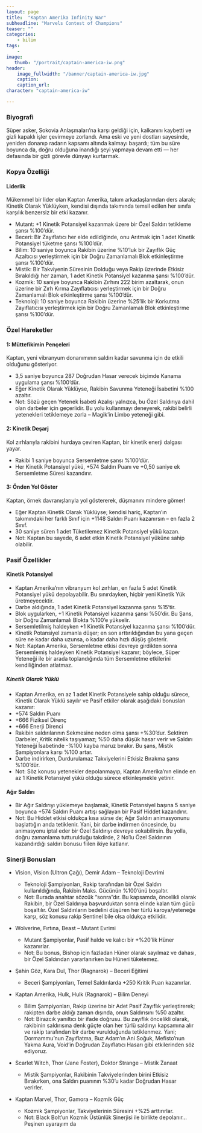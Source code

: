 ```yaml
---
layout: page
title:  "Kaptan Amerika Infinity War"
subheadline: "Marvels Contest of Champions"
teaser: ""
categories:
    - bilim
tags:
    -
image:
   thumb: "/portrait/captain-america-iw.png"
header:
    image_fullwidth: "/banner/captain-america-iw.jpg"
    caption: 
    caption_url: 
character: "captain-america-iw"

---
```


### **Biyografi**

Süper asker, Sokovia Anlaşmaları’na karşı geldiği için, kalkanını kaybetti ve gizli kapaklı işler çevirmeye zorlandı. Ama eski ve yeni dostları sayesinde, yeniden donanıp radarın kapsamı altında kalmayı başardı; tüm bu süre boyunca da, doğru olduğuna inandığı şeyi yapmaya devam etti — her defasında bir gizli görevle dünyayı kurtarmak.

### **Kopya Özelliği**

#### Liderlik
Mükemmel bir lider olan Kaptan Amerika, takım arkadaşlarından ders alarak; Kinetik Olarak Yüklüyken, kendisi dışında takımında temsil edilen her sınıfa karşılık benzersiz bir etki kazanır.

* Mutant: +1 Kinetik Potansiyel kazanmak üzere bir Özel Saldırı tetikleme şansı %100’dür.
* Beceri: Bir Zayıflatıcı her elde edildiğinde, onu Arıtmak için 1 adet Kinetik Potansiyel tüketme şansı %100’dür.
* Bilim: 10 saniye boyunca Rakibin üzerine %10’luk bir Zayıflık Güç Azaltıcısı yerleştirmek için bir Doğru Zamanlamalı Blok etkinleştirme şansı %100’dür.
* Mistik: Bir Takviyenin Süresinin Dolduğu veya Rakip üzerinde Etkisiz Bırakıldığı her zaman, 1 adet Kinetik Potansiyel kazanma şansı %100’dür.
* Kozmik: 10 saniye boyunca Rakibin Zırhını 222 birim azaltarak, onun üzerine bir Zırh Kırma Zayıflatıcısı yerleştirmek için bir Doğru Zamanlamalı Blok etkinleştirme şansı %100’dür.
* Teknoloji: 10 saniye boyunca Rakibin üzerine %25’lik bir Korkutma Zayıflatıcısı yerleştirmek için bir Doğru Zamanlamalı Blok etkinleştirme şansı %100’dür.

### **Özel Hareketler**
#### 1: Müttefikimin Pençeleri
Kaptan, yeni vibranyum donanımının saldırı kadar savunma için de etkili olduğunu gösteriyor.

* 3,5 saniye boyunca 287 Doğrudan Hasar verecek biçimde Kanama uygulama şansı %100’dür.
* Eğer Kinetik Olarak Yüklüyse, Rakibin Savunma Yeteneği İsabetini %100 azaltır.
* Not: Sözü geçen Yetenek İsabeti Azalışı yalnızca, bu Özel Saldırıya dahil olan darbeler için geçerlidir. Bu yolu kullanmayı deneyerek, rakibi belirli yetenekleri tetiklemeye zorla – Magik’in Limbo yeteneği gibi.

#### 2: Kinetik Deşarj
Kol zırhlarıyla rakibini hurdaya çeviren Kaptan, bir kinetik enerji dalgası yayar.

* Rakibi 1 saniye boyunca Sersemletme şansı %100’dür.
* Her Kinetik Potansiyel yükü, +574 Saldırı Puanı ve +0,50 saniye ek Sersemletme Süresi kazandırır.

#### 3: Önden Yol Göster
Kaptan, örnek davranışlarıyla yol göstererek, düşmanını mindere gömer!

* Eğer Kaptan Kinetik Olarak Yüklüyse; kendisi hariç, Kaptan’ın takımındaki her farklı Sınıf için +1148 Saldırı Puanı kazanırsın – en fazla 2 Sınıf.
* 30 saniye süren 1 adet Tüketilemez Kinetik Potansiyel yükü kazan.
* Not: Kaptan bu sayede, 6 adet etkin Kinetik Potansiyel yüküne sahip olabilir.

### **Pasif Özellikler**
#### Kinetik Potansiyel
* Kaptan Amerika’nın vibranyum kol zırhları, en fazla 5 adet Kinetik Potansiyel yükü depolayabilir. Bu sınırdayken, hiçbir yeni Kinetik Yük üretmeyecektir.
* Darbe aldığında, 1 adet Kinetik Potansiyel kazanma şansı %15’tir.
* Blok uygularken, +1 Kinetik Potansiyel kazanma şansı %50’dir. Bu Şans, bir Doğru Zamanlamalı Blokta %100’e yükselir.
* Sersemletilmiş haldeyken +1 Kinetik Potansiyel kazanma şansı %100’dür.
* Kinetik Potansiyel zamanla düşer; en son arttırıldığından bu yana geçen süre ne kadar daha uzunsa, o kadar daha hızlı düşüş gösterir.
* Not: Kaptan Amerika, Sersemletme etkisi devreye girdikten sonra Sersemlemiş haldeyken Kinetik Potansiyel kazanır; böylece, Süper Yeteneği ile bir arada toplandığında tüm Sersemletme etkilerini kendiliğinden atlatmaz.

##### Kinetik Olarak Yüklü
* Kaptan Amerika, en az 1 adet Kinetik Potansiyele sahip olduğu sürece, Kinetik Olarak Yüklü sayılır ve Pasif etkiler olarak aşağıdaki bonusları kazanır:
* +574 Saldırı Puanı
* +666 Fiziksel Direnç
* +666 Enerji Direnci
* Rakibin saldırılarının Sekmesine neden olma şansı +%30’dur. Sektiren Darbeler, Kritik nitelik taşıyamaz; %50 daha düşük hasar verir ve Saldırı Yeteneği İsabetinde -%100 kayba maruz bırakır. Bu şans, Mistik Şampiyonlara karşı %100 artar.
* Darbe indirirken, Durdurulamaz Takviyelerini Etkisiz Bırakma şansı %100’dür.
* Not: Söz konusu yetenekler depolanmayıp, Kaptan Amerika’nın elinde en az 1 Kinetik Potansiyel yükü olduğu sürece etkinleşmekle yetinir.

#### Ağır Saldırı
* Bir Ağır Saldırıyı yüklemeye başlamak, Kinetik Potansiyel başına 5 saniye boyunca +574 Saldırı Puanı artışı sağlayan bir Pasif Hiddet kazandırır.
* Not: Bu Hiddet etkisi oldukça kısa sürse de; Ağır Saldırı animasyonunu başlattığın anda tetiklenir. Yani, bir darbe indirmen öncesinde, bu animasyonu iptal eder bir Özel Saldırıyı devreye sokabilirsin. Bu yolla, doğru zamanlama tutturulduğu takdirde, 2 No’lu Özel Saldırının kazandırdığı saldırı bonusu fiilen ikiye katlanır.

### **Sinerji Bonusları**
* Vision, Vision (Ultron Çağı), Demir Adam – Teknoloji Devrimi
    * Teknoloji Şampiyonları, Rakip tarafından bir Özel Saldırı kullanıldığında, Rakibin Maks. Gücünün %100’ünü boşaltır.
    * Not: Burada anahtar sözcük “sonra”dır. Bu kapsamda, öncelikli olarak Rakibin, bir Özel Saldırıya başvurduktan sonra elinde kalan tüm gücü boşaltılır. Özel Saldırıların bedelini düşüren her türlü karoya/yeteneğe karşı, söz konusu rakip Sentinel bile olsa oldukça etkilidir.

* Wolverine, Fırtına, Beast – Mutant Evrimi
    * Mutant Şampiyonlar, Pasif halde ve kalıcı bir +%20’lik Hüner kazanırlar.
    * Not: Bu bonus, Bishop için fazladan Hüner olarak sayılmaz ve dahası, bir Özel Saldırıdan yararlanırken bu Hüneri tüketemez.

* Şahin Göz, Kara Dul, Thor (Ragnarok) – Beceri Eğitimi
    * Beceri Şampiyonları, Temel Saldırılarda +250 Kritik Puan kazanırlar.

* Kaptan Amerika, Hulk, Hulk (Ragnarok) – Bilim Deneyi
    * Bilim Şampiyonları, Rakip üzerine bir Adet Pasif Zayıflık yerleştirerek; rakipten darbe aldığı zaman dışında, onun Saldırısını %50 azaltır.
    * Not: Birazcık yanıltıcı bir ifade doğrusu. Bu zayıflık öncelikli olarak, rakibinin saldırısına denk güçte olan her türlü saldırıyı kapsamına alır ve rakip tarafından bir darbe vurulduğunda tetiklenmez. Yani; Dormammu’nun Zayıflatma, Buz Adam’ın Ani Soğuk, Mefisto’nun Yakma Aura, Void’in Doğrudan Zayıflatıcı Hasarı gibi etkilerinden söz ediyoruz.

* Scarlet Witch, Thor (Jane Foster), Doktor Strange – Mistik Zanaat
    * Mistik Şampiyonlar, Rakibinin Takviyelerinden birini Etkisiz Bırakırken, ona Saldırı puanının %30’u kadar Doğrudan Hasar verirler.

* Kaptan Marvel, Thor, Gamora – Kozmik Güç
    * Kozmik Şampiyonlar, Takviyelerinin Süresini +%25 arttırırlar.
    * Not: Black Bolt’un Kozmik Üstünlük Sinerjisi ile birlikte depolanır… Peşinen uyarayım da
